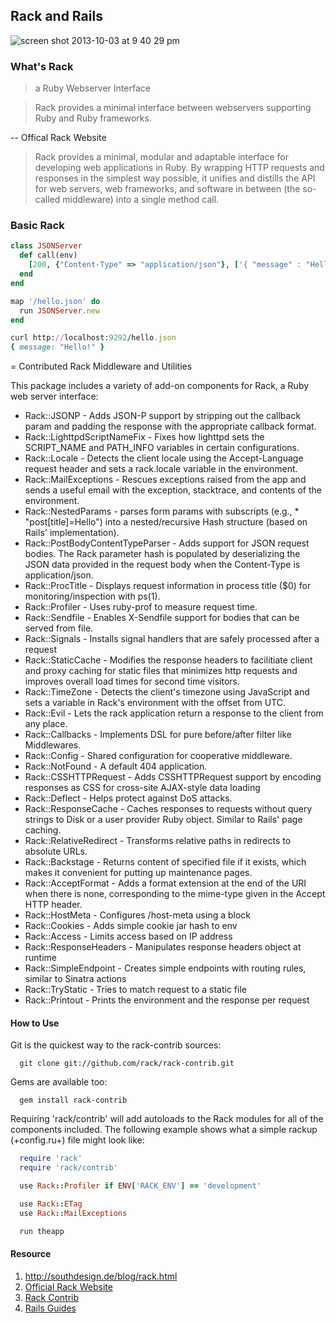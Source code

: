 ## Rack and Rails

![screen shot 2013-10-03 at 9 40 29 pm](https://f.cloud.github.com/assets/83296/1266773/0f2cd5ba-2c96-11e3-8309-7ec8bc909d63.png)


### What's Rack

> a Ruby Webserver Interface

> Rack provides a minimal interface between webservers supporting Ruby and Ruby frameworks.

-- Offical Rack Website

> Rack provides a minimal, modular and adaptable interface for developing web applications in Ruby. By wrapping HTTP requests and responses in the simplest way possible, it unifies and distills the API for web servers, web frameworks, and software in between (the so-called middleware) into a single method call.

### Basic Rack

```ruby
class JSONServer
  def call(env)
    [200, {"Content-Type" => "application/json"}, ['{ "message" : "Hello!" }']]
  end
end

map '/hello.json' do
  run JSONServer.new
end
```

```ruby
curl http://localhost:9292/hello.json
{ message: "Hello!" }

```

= Contributed Rack Middleware and Utilities

This package includes a variety of add-on components for Rack, a Ruby web server
interface:

* Rack::JSONP - Adds JSON-P support by stripping out the callback param
  and padding the response with the appropriate callback format.
* Rack::LighttpdScriptNameFix - Fixes how lighttpd sets the SCRIPT_NAME
  and PATH_INFO variables in certain configurations.
* Rack::Locale - Detects the client locale using the Accept-Language request
  header and sets a rack.locale variable in the environment.
* Rack::MailExceptions - Rescues exceptions raised from the app and
  sends a useful email with the exception, stacktrace, and contents of the
  environment.
* Rack::NestedParams - parses form params with subscripts (e.g., * "post[title]=Hello")
  into a nested/recursive Hash structure (based on Rails' implementation).
* Rack::PostBodyContentTypeParser - Adds support for JSON request bodies. The
  Rack parameter hash is populated by deserializing the JSON data provided in
  the request body when the Content-Type is application/json.
* Rack::ProcTitle - Displays request information in process title ($0) for
  monitoring/inspection with ps(1).
* Rack::Profiler - Uses ruby-prof to measure request time.
* Rack::Sendfile - Enables X-Sendfile support for bodies that can be served
  from file.
* Rack::Signals - Installs signal handlers that are safely processed after
  a request
* Rack::StaticCache - Modifies the response headers to facilitiate client and proxy caching for
  static files that minimizes http requests and improves overall load times for second time visitors.
* Rack::TimeZone - Detects the client's timezone using JavaScript and sets
  a variable in Rack's environment with the offset from UTC.
* Rack::Evil - Lets the rack application return a response to the client from any place.
* Rack::Callbacks - Implements DSL for pure before/after filter like Middlewares.
* Rack::Config - Shared configuration for cooperative middleware.
* Rack::NotFound - A default 404 application.
* Rack::CSSHTTPRequest - Adds CSSHTTPRequest support by encoding responses as
  CSS for cross-site AJAX-style data loading
* Rack::Deflect - Helps protect against DoS attacks.
* Rack::ResponseCache - Caches responses to requests without query strings
  to Disk or a user provider Ruby object. Similar to Rails' page caching.
* Rack::RelativeRedirect - Transforms relative paths in redirects to
  absolute URLs.
* Rack::Backstage - Returns content of specified file if it exists, which makes
  it convenient for putting up maintenance pages.
* Rack::AcceptFormat - Adds a format extension at the end of the URI when there is none, corresponding to the mime-type given in the Accept HTTP header.
* Rack::HostMeta - Configures /host-meta using a block
* Rack::Cookies - Adds simple cookie jar hash to env
* Rack::Access - Limits access based on IP address
* Rack::ResponseHeaders - Manipulates response headers object at runtime
* Rack::SimpleEndpoint - Creates simple endpoints with routing rules, similar to Sinatra actions
* Rack::TryStatic - Tries to match request to a static file
* Rack::Printout - Prints the environment and the response per request

#### How to Use

Git is the quickest way to the rack-contrib sources:
```
  git clone git://github.com/rack/rack-contrib.git
```
Gems are available too:
```
  gem install rack-contrib
```
Requiring 'rack/contrib' will add autoloads to the Rack modules for all of the
components included. The following example shows what a simple rackup
(+config.ru+) file might look like:

```ruby
  require 'rack'
  require 'rack/contrib'

  use Rack::Profiler if ENV['RACK_ENV'] == 'development'

  use Rack::ETag
  use Rack::MailExceptions

  run theapp
```

#### Resource

1. http://southdesign.de/blog/rack.html
2. [Official Rack Website](http://rack.github.io/) 
3. [Rack Contrib](https://github.com/rack/rack-contrib)
4. [Rails Guides](http://guides.rubyonrails.org/rails_on_rack.html)
